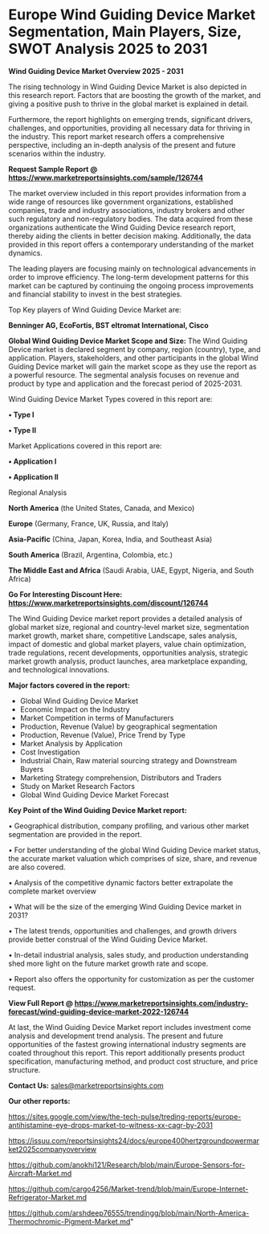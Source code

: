 # Europe Wind Guiding Device Market Segmentation, Main Players, Size, SWOT Analysis 2025 to 2031

<Strong> Wind Guiding Device Market Overview 2025 - 2031</strong>

The rising technology in Wind Guiding Device Market is also depicted in this research report. Factors that are boosting the growth of the market, and giving a positive push to thrive in the global market is explained in detail.

Furthermore, the report highlights on emerging trends, significant drivers, challenges, and opportunities, providing all necessary data for thriving in the industry. This report market research offers a comprehensive perspective, including an in-depth analysis of the present and future scenarios within the industry.

<strong>Request Sample Report @ <a href=https://www.marketreportsinsights.com/sample/126744>https://www.marketreportsinsights.com/sample/126744</a></strong>

The market overview included in this report provides information from a wide range of resources like government organizations, established companies, trade and industry associations, industry brokers and other such regulatory and non-regulatory bodies. The data acquired from these organizations authenticate the Wind Guiding Device research report, thereby aiding the clients in better decision making. Additionally, the data provided in this report offers a contemporary understanding of the market dynamics.

The leading players are focusing mainly on technological advancements in order to improve efficiency. The long-term development patterns for this market can be captured by continuing the ongoing process improvements and financial stability to invest in the best strategies.

Top Key players of Wind Guiding Device Market are:

<strong>Benninger AG, EcoFortis, BST eltromat International, Cisco</strong>

<strong><b>Global Wind Guiding Device Market Scope and Size:</b></strong>
The Wind Guiding Device market is declared segment by company, region (country), type, and application. Players, stakeholders, and other participants in the global Wind Guiding Device market will gain the market scope as they use the report as a powerful resource. The segmental analysis focuses on revenue and product by type and application and the forecast period of 2025-2031.

Wind Guiding Device Market Types covered in this report are:

<strong>• Type I

• Type II</strong>

Market Applications covered in this report are:

<strong>• Application I

• Application II</strong> 

Regional Analysis

<strong>North America</strong> (the United States, Canada, and Mexico)

<strong>Europe</strong> (Germany, France, UK, Russia, and Italy)

<strong>Asia-Pacific</strong> (China, Japan, Korea, India, and Southeast Asia)

<strong>South America</strong> (Brazil, Argentina, Colombia, etc.)

<strong>The Middle East and Africa</strong> (Saudi Arabia, UAE, Egypt, Nigeria, and South Africa)

<strong>Go For Interesting Discount Here: <a href=https://www.marketreportsinsights.com/discount/126744>https://www.marketreportsinsights.com/discount/126744</a></strong>

The Wind Guiding Device market report provides a detailed analysis of global market size, regional and country-level market size, segmentation market growth, market share, competitive Landscape, sales analysis, impact of domestic and global market players, value chain optimization, trade regulations, recent developments, opportunities analysis, strategic market growth analysis, product launches, area marketplace expanding, and technological innovations.

<strong><b>Major factors covered in the report:</b></strong>
<ul>
  <li>Global Wind Guiding Device Market </li>
  <li>Economic Impact on the Industry</li>
  <li>Market Competition in terms of Manufacturers</li>
  <li>Production, Revenue (Value) by geographical segmentation</li>
  <li>Production, Revenue (Value), Price Trend by Type</li>
  <li>Market Analysis by Application</li>
  <li>Cost Investigation</li>
  <li>Industrial Chain, Raw material sourcing strategy and Downstream Buyers</li>
  <li>Marketing Strategy comprehension, Distributors and Traders</li>
  <li>Study on Market Research Factors</li>
  <li>Global Wind Guiding Device Market Forecast</li>
</ul>

<strong><b>Key Point of the Wind Guiding Device Market report:</b></strong>

• Geographical distribution, company profiling, and various other market segmentation are provided in the report.

• For better understanding of the global Wind Guiding Device market status, the accurate market valuation which comprises of size, share, and revenue are also covered.

• Analysis of the competitive dynamic factors better extrapolate the complete market overview

• What will be the size of the emerging Wind Guiding Device market in 2031?

• The latest trends, opportunities and challenges, and growth drivers provide better construal of the Wind Guiding Device Market.

• In-detail industrial analysis, sales study, and production understanding shed more light on the future market growth rate and scope.

• Report also offers the opportunity for customization as per the customer request.

<strong><b>View Full Report @ <a href=https://www.marketreportsinsights.com/industry-forecast/wind-guiding-device-market-2022-126744>https://www.marketreportsinsights.com/industry-forecast/wind-guiding-device-market-2022-126744</a></b></strong>


At last, the Wind Guiding Device Market report includes investment come analysis and development trend analysis. The present and future opportunities of the fastest growing international industry segments are coated throughout this report. This report additionally presents product specification, manufacturing method, and product cost structure, and price structure.

<strong>Contact Us:</strong>
sales@marketreportsinsights.com

<strong>Our other reports:</strong>

<a href=https://sites.google.com/view/the-tech-pulse/treding-reports/europe-antihistamine-eye-drops-market-to-witness-xx-cagr-by-2031>https://sites.google.com/view/the-tech-pulse/treding-reports/europe-antihistamine-eye-drops-market-to-witness-xx-cagr-by-2031</a>

<a href=https://issuu.com/reportsinsights24/docs/europe400hertzgroundpowermarket2025companyoverview>https://issuu.com/reportsinsights24/docs/europe400hertzgroundpowermarket2025companyoverview</a>

<a href=https://github.com/anokhi121/Research/blob/main/Europe-Sensors-for-Aircraft-Market.md>https://github.com/anokhi121/Research/blob/main/Europe-Sensors-for-Aircraft-Market.md</a>

<a href=https://github.com/cargo4256/Market-trend/blob/main/Europe-Internet-Refrigerator-Market.md>https://github.com/cargo4256/Market-trend/blob/main/Europe-Internet-Refrigerator-Market.md</a>

<a href=https://github.com/arshdeep76555/trendingg/blob/main/North-America-Thermochromic-Pigment-Market.md>https://github.com/arshdeep76555/trendingg/blob/main/North-America-Thermochromic-Pigment-Market.md</a>"
